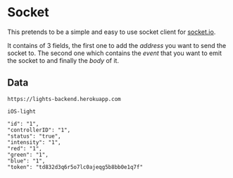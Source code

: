 # Socket

This pretends to be a simple and easy to use socket client for [socket.io](http://socket.io).

It contains of 3 fields, the first one to add the *address* you want to send the socket to. The second one which contains the *event* that you want to emit the socket to and finally the *body* of it.

## Data

```
https://lights-backend.herokuapp.com

iOS-light

"id": "1",
"controllerID": "1",
"status": "true",
"intensity": "1",
"red": "1",
"green": "1",
"blue": "1",
"token": "td832d3q6r5o7lc0ajeqg5b8bb0e1q7f"
```
